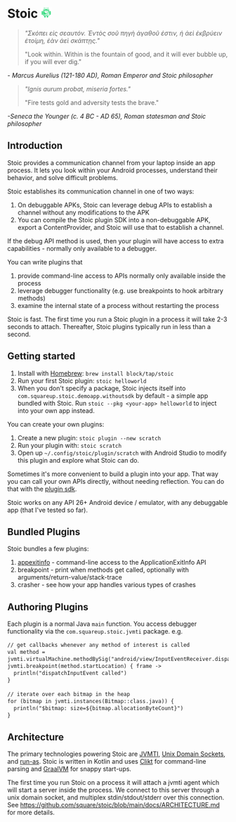 # Stoic <img src="./assets/logo.svg" alt="App logo" width="25">

> *"Σκόπει εἰς σεαυτόν. Ἐντὸς σοῦ πηγὴ ἀγαθοῦ ἐστιν, ἡ ἀεὶ ἐκβρύειν ἑτοίμη, ἐὰν ἀεὶ σκάπτῃς."*
>
> "Look within. Within is the fountain of good, and it will ever bubble up, if you will ever dig."

*- Marcus Aurelius (121-180 AD), Roman Emperor and Stoic philosopher*

> *"Ignis aurum probat, miseria fortes."*
>
> "Fire tests gold and adversity tests the brave."

*-Seneca the Younger (c. 4 BC - AD 65), Roman statesman and Stoic philosopher*




## Introduction

Stoic provides a communication channel from your laptop inside an app process.
It lets you look within your Android processes, understand their behavior, and
solve difficult problems.

Stoic establishes its communication channel in one of two ways:
1. On debuggable APKs, Stoic can leverage debug APIs to establish a channel
   without any modifications to the APK
2. You can compile the Stoic plugin SDK into a non-debuggable APK, export a
   ContentProvider, and Stoic will use that to establish a channel.

If the debug API method is used, then your plugin will have access to extra
capabilities - normally only available to a debugger.

You can write plugins that
1. provide command-line access to APIs normally only available inside the process
2. leverage debugger functionality (e.g. use breakpoints to hook arbitrary methods)
3. examine the internal state of a process without restarting the process

Stoic is fast. The first time you run a Stoic plugin in a process it will take 2-3
seconds to attach. Thereafter, Stoic plugins typically run in less than a second.

## Getting started

1. Install with [Homebrew](https://brew.sh/): `brew install block/tap/stoic`
2. Run your first Stoic plugin: `stoic helloworld`
3. When you don't specify a package, Stoic injects itself into `com.squareup.stoic.demoapp.withoutsdk`
   by default - a simple app bundled with Stoic. Run `stoic --pkg <your-app> helloworld` to inject into your
   own app instead.

You can create your own plugins:
1. Create a new plugin: `stoic plugin --new scratch`
2. Run your plugin with: `stoic scratch`
3. Open up `~/.config/stoic/plugin/scratch` with Android Studio to modify this plugin and explore what Stoic can do.

Sometimes it's more convenient to build a plugin into your app. That way you
can call your own APIs directly, without needing reflection. You can do that
with the [plugin sdk](https://mvnrepository.com/artifact/com.squareup.stoic/plugin-sdk).

Stoic works on any API 26+ Android device / emulator, with any debuggable app (that I've tested so far).


## Bundled Plugins

Stoic bundles a few plugins:
1. [appexitinfo](https://github.com/square/stoic/blob/main/docs/APPEXITINFO.md) - command-line access to the ApplicationExitInfo API
2. breakpoint - print when methods get called, optionally with arguments/return-value/stack-trace
3. crasher - see how your app handles various types of crashes


## Authoring Plugins

Each plugin is a normal Java `main` function. You access debugger functionality via the `com.squareup.stoic.jvmti` package. e.g.
```
// get callbacks whenever any method of interest is called
val method = jvmti.virtualMachine.methodBySig("android/view/InputEventReceiver.dispatchInputEvent(ILandroid/view/InputEvent;)V")
jvmti.breakpoint(method.startLocation) { frame ->
  println("dispatchInputEvent called")
}

// iterate over each bitmap in the heap
for (bitmap in jvmti.instances(Bitmap::class.java)) {
  println("$bitmap: size=${bitmap.allocationByteCount}")
}
```

## Architecture

The primary technologies powering Stoic are
[JVMTI](https://en.wikipedia.org/wiki/Java_Virtual_Machine_Tools_Interface),
[Unix Domain Sockets](https://en.wikipedia.org/wiki/Unix_domain_socket), and
[run-as](https://cs.android.com/android/platform/superproject/main/+/main:system/core/run-as/run-as.cpp).
Stoic is written in Kotlin and uses
[Clikt](https://ajalt.github.io/clikt/) for command-line parsing and
[GraalVM](https://www.graalvm.org/) for snappy start-ups.

The first time you run Stoic on a process it will attach a jvmti agent which
will start a server inside the process. We connect to this server through a
unix domain socket, and multiplex stdin/stdout/stderr over this connection. See
https://github.com/square/stoic/blob/main/docs/ARCHITECTURE.md for more details.
